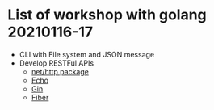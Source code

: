 # List of workshop with golang 20210116-17
* CLI with File system and JSON message
* Develop RESTFul APIs
  * [net/http package](https://golang.org/pkg/net/http/)
  * [Echo](https://echo.labstack.com/)
  * [Gin](https://github.com/gin-gonic/gin)
  * [Fiber](https://github.com/gofiber/fiber)
